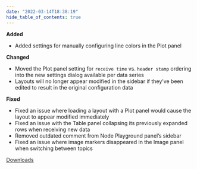 ```yaml
---
date: "2022-03-14T18:38:19"
hide_table_of_contents: true
---
```

**Added**
- Added settings for manually configuring line colors in the Plot panel

**Changed**
- Moved the Plot panel setting for `receive time` vs. `header stamp` ordering into the new settings dialog available per data series
- Layouts will no longer appear modified in the sidebar if they’ve been edited to result in the original configuration data

**Fixed**
- Fixed an issue where loading a layout with a Plot panel would cause the layout to appear modified immediately
- Fixed an issue with the Table panel collapsing its previously expanded rows when receiving new data
- Removed outdated comment from Node Playground panel’s sidebar
- Fixed an issue where image markers disappeared in the Image panel when switching between topics


[Downloads](https://github.com/foxglove/studio/releases/tag/v1.4.0)
